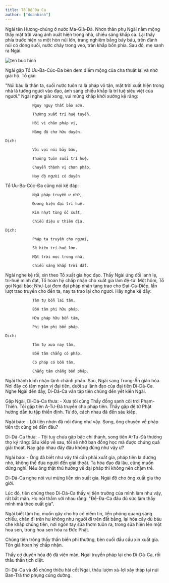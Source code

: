 ```yaml
---
title: Tổ Đề Đa Ca
author: ["doanbinh"]
---
```



Ngài tên Hương-chúng ở nước Ma-Già-Đà. Nhơn thân phụ Ngài nằm mộng thấy mặt trời vàng ánh xuất hiện trong nhà, chiếu sáng khắp cả. Lại thấy phía trước hiện ra một hòn núi lớn, trang nghiêm bằng bảy báu, trên đảnh núi có dòng suối, nước chảy trong veo, tràn khắp bốn phía. Sau đó, mẹ sanh ra Ngài.

![ten buc hinh](http://chuahoiphuoc.net/wp-content/uploads/2013/11/To-Da-De-Ca.gif "ten buc hinh")

Ngài gặp Tổ Ưu-Ba-Cúc-Đa bèn đem điềm mộng của cha thuật lại và nhờ giải hộ. Tổ giải:

"Núi báu là thân ta, suối nước tuôn ra là pháp vô tận, mặt trời xuất hiện trong nhà là tướng ngươi vào đạo, ánh sáng chiếu khắp là trí tuệ siêu việt của ngươi." Ngài nghe giải xong, vui mừng khắp khởi xướng kệ rằng:

                Nguy nguy thất bảo sơn,

                Thường xuất trí huệ tuyền.

                Hồi vi chân pháp vị,

                Năng độ chư hữu duyên.

    Dịch:        

                Vòi vọi núi bảy báu,

                Thường tuôn suối trí huệ.

                Chuyển thành vị chơn pháp,

                Hay độ ngưòi có duyên

Tổ Ưu-Ba-Cúc-Đa cũng nói kệ đáp:

                Ngã pháp truyền ư nhữ,

                Đương hiện đại trí huệ.

                Kim nhựt tùng ốc xuất,

                Chiếu diệu ư thiên địa.

    Dịch:

                Pháp ta truyền cho ngươi,

                Sẽ hiện trí-huệ lớn.

                Mặt trời mọc trong nhà,

                Chiếu sáng khắp trời đất.

Ngài nghe kệ rồi, xin theo Tổ xuất gia học đạo. Thấy Ngài ứng đối lanh lẹ, trí-huệ minh đạt, Tổ hoan hỷ chấp nhận cho xuất gia làm đệ-tử. Một hôm, Tổ gọi Ngài bảo: Như-Lai đem đại pháp nhãn tạng trao cho Đại-Ca-Diếp, lần lượt trao truyền cho đến ta, nay ta trao lại cho ngươi. Hãy nghe kệ đây:

                Tâm tự bổn lai tâm,

                Bổn tâm phi hữu pháp.

                Hữu pháp hữu bổn tâm,

                Phi tâm phi bổn pháp.

    Dịch:

                Tâm tự xưa nay tâm,

                Bổn tâm chẳng có pháp.

                Có pháp có bổn tâm,

                Chẳng tâm chẳng bổn pháp.

Ngài thành kính nhận lãnh chánh pháp. Sau, Ngài sang Trung-Ấn giáo hóa. Nơi đây có tám ngàn vị đại tiên, dưới sự lãnh đạo của đại tiên Di-Dá-Ca. Nghe Ngài đến đây, Di-Dá-Ca vân tập tiên chúng đến yết kiến Ngài.

Gặp Ngài, Di-Dá-Ca thưa: - Xưa tôi cùng Thầy đồng sanh cõi trời Phạm-Thiên. Tôi gặp tiên A-Tư-Đà truyền cho pháp tiên. Thầy gặp đệ tử Phật hướng dẫn tu tập thiền định. Từ đó, cách nhau đã đến sáu kiếp.

Ngài bảo: - Lời tiên nhơn đã nói đúng như vậy. Song, ông chuyên về pháp tiên tột cùng sẽ đến đâu?

Di-Dá-Ca thưa: - Tôi tuy chưa gặp bậc chí thánh, song tiên A-Tư-Đà thường thọ ký rằng: Sáu kiếp về sau, tôi sẽ nhờ bạn đồng học mà được chứng quả giải thoát. Nay gặp nhau đây đâu không đúng như vậy ư?

Ngài bảo: - Ông đã biết như vậy thì cần phải xuất gia, pháp tiên là đường nhỏ, không thể đưa người đến giải thoát. Ta hóa đạo đã lâu, cũng muốn dừng nghỉ. Nếu ông thật thú hướng về đại pháp thì không nên chậm trễ.

Di-Dá-Ca nghe nói vui mừng liền xin xuất gia. Ngài độ cho ông xuất gia thọ giới.

Lúc đó, tiên chúng theo Di-Dá-Ca thấy vị tiên trưởng của mình làm như vậy, rất bất mãn. Họ nói thầm với nhau rằng: "Đề-Đa-Ca đâu đủ sức làm thầy mình mà theo xuất gia".

Ngài biết tâm họ, muốn gây cho họ có niềm tin, liền phóng quang sáng chiếu, chân đi trên hư không như người đi trên đất bằng, lại hóa cây dù báu che khắp chúng tiên, nơi ngón tay sữa thơm tuôn ra, trong sữa hiện lên một hoa sen, trong hoa sen hóa ra Đức Phật.

Chúng tiên trông thấy thần biến phi thường, bèn cuối đầu cầu xin xuất gia. Tôn giả hoan hỷ chấp nhận.

Thấy cơ duyên hóa độ đã viên mãn, Ngài truyền pháp lại cho Di-Dá-Ca, rồi thâu thần tịch diệt.

Di-Dá-Ca và đồ chúng thiêu hài cốt Ngài, thâu lượm xá-lợi xây tháp tại núi Ban-Trà thờ phụng cúng dường.
